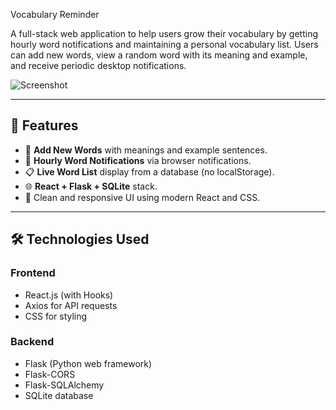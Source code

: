 Vocabulary Reminder

A full-stack web application to help users grow their vocabulary by getting hourly word notifications and maintaining a personal vocabulary list. Users can add new words, view a random word with its meaning and example, and receive periodic desktop notifications.

![Screenshot](screenshot.png)

---

## 🚀 Features

- 📖 **Add New Words** with meanings and example sentences.
- 🧠 **Hourly Word Notifications** via browser notifications.
- 📋 **Live Word List** display from a database (no localStorage).
- 🌐 **React + Flask + SQLite** stack.
- 🎨 Clean and responsive UI using modern React and CSS.

---

## 🛠️ Technologies Used

### Frontend
- React.js (with Hooks)
- Axios for API requests
- CSS for styling

### Backend
- Flask (Python web framework)
- Flask-CORS
- Flask-SQLAlchemy
- SQLite database
